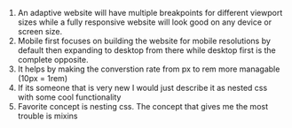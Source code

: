 1) An adaptive website will have multiple breakpoints for different viewport sizes while a fully responsive website will look good on any device or screen size.
2) Mobile first focuses on building the website for mobile resolutions by default then expanding to desktop from there while desktop first is the complete opposite.
3) It helps by making the converstion rate from px to rem more managable (10px = 1rem)
4) If its someone that is very new I would just describe it as nested css with some cool functionality
5) Favorite concept is nesting css. The concept that gives me the most trouble is mixins